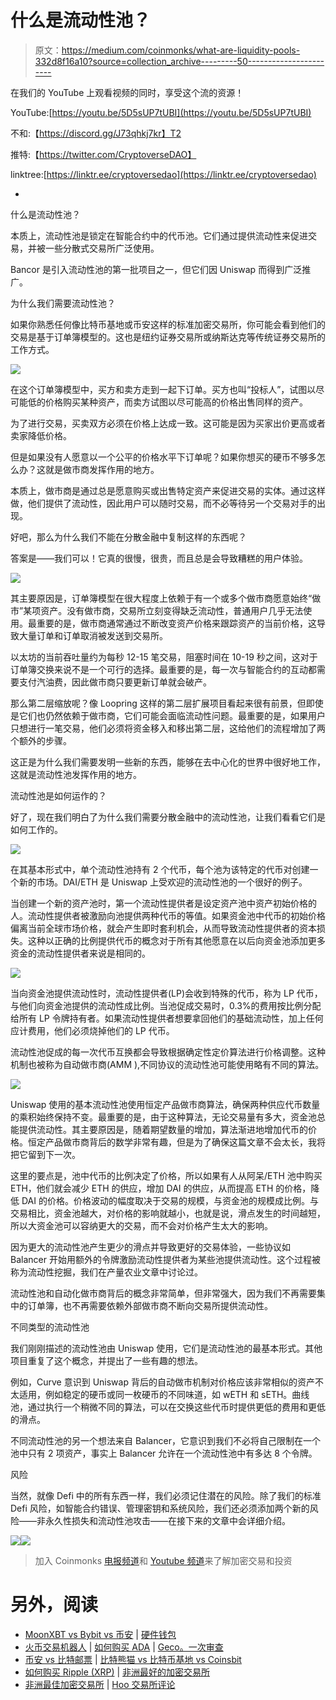# 什么是流动性池？

> 原文：<https://medium.com/coinmonks/what-are-liquidity-pools-332d8f16a10?source=collection_archive---------50----------------------->

在我们的 YouTube 上观看视频的同时，享受这个流的资源！

YouTube:[https://youtu.be/5D5sUP7tUBI](https://youtu.be/5D5sUP7tUBI)

不和:【https://discord.gg/J73qhkj7kr】T2

推特:【https://twitter.com/CryptoverseDAO】

linktree:[https://linktr.ee/cryptoversedao](https://linktr.ee/cryptoversedao)

-

什么是流动性池？

本质上，流动性池是锁定在智能合约中的代币池。它们通过提供流动性来促进交易，并被一些分散式交易所广泛使用。

Bancor 是引入流动性池的第一批项目之一，但它们因 Uniswap 而得到广泛推广。

为什么我们需要流动性池？

如果你熟悉任何像比特币基地或币安这样的标准加密交易所，你可能会看到他们的交易是基于订单簿模型的。这也是纽约证券交易所或纳斯达克等传统证券交易所的工作方式。

![](img/61423f43a822e6b5af2797ccb906d371.png)

在这个订单簿模型中，买方和卖方走到一起下订单。买方也叫“投标人”，试图以尽可能低的价格购买某种资产，而卖方试图以尽可能高的价格出售同样的资产。

为了进行交易，买卖双方必须在价格上达成一致。这可能是因为买家出价更高或者卖家降低价格。

但是如果没有人愿意以一个公平的价格水平下订单呢？如果你想买的硬币不够多怎么办？这就是做市商发挥作用的地方。

本质上，做市商是通过总是愿意购买或出售特定资产来促进交易的实体。通过这样做，他们提供了流动性，因此用户可以随时交易，而不必等待另一个交易对手的出现。

好吧，那么为什么我们不能在分散金融中复制这样的东西呢？

答案是——我们可以！它真的很慢，很贵，而且总是会导致糟糕的用户体验。

![](img/b76b7cf13bf5b47e8e1751f196f1f02f.png)

其主要原因是，订单簿模型在很大程度上依赖于有一个或多个做市商愿意始终“做市”某项资产。没有做市商，交易所立刻变得缺乏流动性，普通用户几乎无法使用。最重要的是，做市商通常通过不断改变资产价格来跟踪资产的当前价格，这导致大量订单和订单取消被发送到交易所。

以太坊的当前吞吐量约为每秒 12-15 笔交易，阻塞时间在 10-19 秒之间，这对于订单簿交换来说不是一个可行的选择。最重要的是，每一次与智能合约的互动都需要支付汽油费，因此做市商只要更新订单就会破产。

那么第二层缩放呢？像 Loopring 这样的第二层扩展项目看起来很有前景，但即使是它们也仍然依赖于做市商，它们可能会面临流动性问题。最重要的是，如果用户只想进行一笔交易，他们必须将资金移入和移出第二层，这给他们的流程增加了两个额外的步骤。

这正是为什么我们需要发明一些新的东西，能够在去中心化的世界中很好地工作，这就是流动性池发挥作用的地方。

流动性池是如何运作的？

好了，现在我们明白了为什么我们需要分散金融中的流动性池，让我们看看它们是如何工作的。

![](img/4048cfa17d636fa781e3cef633196af5.png)

在其基本形式中，单个流动性池持有 2 个代币，每个池为该特定的代币对创建一个新的市场。DAI/ETH 是 Uniswap 上受欢迎的流动性池的一个很好的例子。

当创建一个新的资产池时，第一个流动性提供者是设定资产池中资产初始价格的人。流动性提供者被激励向池提供两种代币的等值。如果资金池中代币的初始价格偏离当前全球市场价格，就会产生即时套利机会，从而导致流动性提供者的资本损失。这种以正确的比例提供代币的概念对于所有其他愿意在以后向资金池添加更多资金的流动性提供者来说是相同的。

![](img/0ff74b9d14711b51344a6d9a9bd2ebd2.png)

当向资金池提供流动性时，流动性提供者(LP)会收到特殊的代币，称为 LP 代币，与他们向资金池提供的流动性成比例。当池促成交易时，0.3%的费用按比例分配给所有 LP 令牌持有者。如果流动性提供者想要拿回他们的基础流动性，加上任何应计费用，他们必须烧掉他们的 LP 代币。

流动性池促成的每一次代币互换都会导致根据确定性定价算法进行价格调整。这种机制也被称为自动做市商(AMM ),不同协议的流动性池可能使用略有不同的算法。

![](img/de4e086b4d4c3512795c2edb6ae5ef0d.png)

Uniswap 使用的基本流动性池使用恒定产品做市商算法，确保两种供应代币数量的乘积始终保持不变。最重要的是，由于这种算法，无论交易量有多大，资金池总能提供流动性。其主要原因是，随着期望数量的增加，算法渐进地增加代币的价格。恒定产品做市商背后的数学非常有趣，但是为了确保这篇文章不会太长，我将把它留到下一次。

这里的要点是，池中代币的比例决定了价格，所以如果有人从阿呆/ETH 池中购买 ETH，他们就会减少 ETH 的供应，增加 DAI 的供应，从而提高 ETH 的价格，降低 DAI 的价格。价格波动的幅度取决于交易的规模，与资金池的规模成比例。与交易相比，资金池越大，对价格的影响就越小，也就是说，滑点发生的时间越短，所以大资金池可以容纳更大的交易，而不会对价格产生太大的影响。

因为更大的流动性池产生更少的滑点并导致更好的交易体验，一些协议如 Balancer 开始用额外的令牌激励流动性提供者为某些池提供流动性。这个过程被称为流动性挖掘，我们在产量农业文章中讨论过。

流动性池和自动化做市商背后的概念非常简单，但非常强大，因为我们不再需要集中的订单簿，也不再需要依赖外部做市商不断向交易所提供流动性。

不同类型的流动性池

我们刚刚描述的流动性池由 Uniswap 使用，它们是流动性池的最基本形式。其他项目重复了这个概念，并提出了一些有趣的想法。

例如，Curve 意识到 Uniswap 背后的自动做市机制对价格应该非常相似的资产不太适用，例如稳定的硬币或同一枚硬币的不同味道，如 wETH 和 sETH。曲线池，通过执行一个稍微不同的算法，可以在交换这些代币时提供更低的费用和更低的滑点。

不同流动性池的另一个想法来自 Balancer，它意识到我们不必将自己限制在一个池中只有 2 项资产，事实上 Balancer 允许在一个流动性池中有多达 8 个令牌。

风险

当然，就像 Defi 中的所有东西一样，我们必须记住潜在的风险。除了我们的标准 Defi 风险，如智能合约错误、管理密钥和系统风险，我们还必须添加两个新的风险——非永久性损失和流动性池攻击——在接下来的文章中会详细介绍。

![](img/c4c77f895a40b63c948d9e1cc51bbbc8.png)![](img/04648490c5cb4d1ddfe5f654fbd14381.png)

> 加入 Coinmonks [电报频道](https://t.me/coincodecap)和 [Youtube 频道](https://www.youtube.com/c/coinmonks/videos)来了解加密交易和投资

# 另外，阅读

*   [MoonXBT vs Bybit vs 币安](https://coincodecap.com/bybit-binance-moonxbt) | [硬件钱包](/coinmonks/hardware-wallets-dfa1211730c6)
*   [火币交易机器人](https://coincodecap.com/huobi-trading-bot) | [如何购买 ADA](https://coincodecap.com/buy-ada-cardano) | [Geco。一次审查](https://coincodecap.com/geco-one-review)
*   [币安 vs 比特邮票](https://coincodecap.com/binance-vs-bitstamp) | [比特熊猫 vs 比特币基地 vs Coinsbit](https://coincodecap.com/bitpanda-coinbase-coinsbit)
*   [如何购买 Ripple (XRP)](https://coincodecap.com/buy-ripple-india) | [非洲最好的加密交易所](https://coincodecap.com/crypto-exchange-africa)
*   [非洲最佳加密交易所](https://coincodecap.com/crypto-exchange-africa) | [Hoo 交易所评论](https://coincodecap.com/hoo-exchange-review)